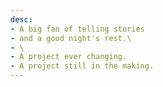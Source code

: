 ```yaml
---
desc:
- A big fan of telling stories
- and a good night's rest.\
- \
- A project ever changing.
- A project still in the making. 
---
```

